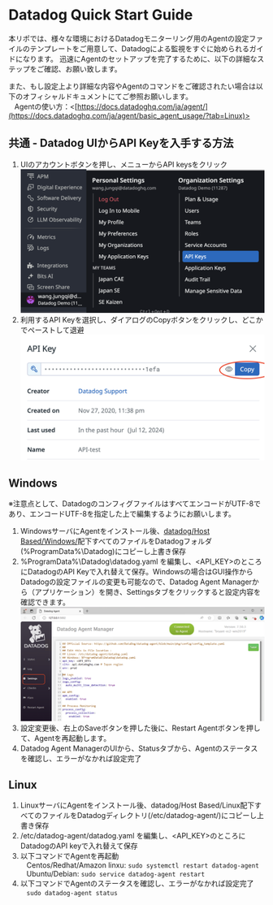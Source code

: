 # Datadog Quick Start Guide
本リポでは、様々な環境におけるDatadogモニターリング用のAgentの設定ファイルのテンプレートをご用意して、Datadogによる監視をすぐに始められるガイドになります。
迅速にAgentのセットアップを完了するために、以下の詳細なステップをご確認、お願い致します。

また、もし設定上より詳細な内容やAgentのコマンドをご確認されたい場合は以下のオフィシャルドキュメントにてご参照お願いします。  
&nbsp;&nbsp;&nbsp;Agentの使い方：<[https://docs.datadoghq.com/ja/agent/](https://docs.datadoghq.com/ja/agent/basic_agent_usage/?tab=Linux)>

##  共通 - Datadog UIからAPI Keyを入手する方法
1. UIのアカウントボタンを押し、メニューからAPI keysをクリック  
![Datadog UIからAPIキーを取得する](static/datadog_api_ui_1.png)
2. 利用するAPI Keyを選択し、ダイアログのCopyボタンをクリックし、どこかでペーストして退避  
![Datadog UIからAPIキーを取得する](static/datadog_api_ui_2.png)

## Windows
※注意点として、DatadogのコンフィグファイルはすべてエンコードがUTF-8であり、エンコードUTF-8を指定した上で編集するようにお願いします。
1. WindowsサーバにAgentをインストール後、[datadog/Host Based/Windows/](https://github.com/kennethfoo24/datadog/tree/main/Host%20Based/Windows)配下すべてのファイルをDatadogフォルダ(%ProgramData%\Datadog\)にコピーし上書き保存
2. %ProgramData%\Datadog\datadog.yaml を編集し、<API_KEY>のところにDatadogのAPI Keyで入れ替えて保存。Windowsの場合はGUI操作からDatadogの設定ファイルの変更も可能なので、Datadog Agent Managerから（アプリケーション）を開き、Settingsタブをクリックすると設定内容を確認できます。
![Datadog Agent ManagerのUIから設定変更](static/datadog_agent_manager_settings.png)
3. 設定変更後、右上のSaveボタンを押した後に、Restart Agentボタンを押して、Agentを再起動します。
4. Datadog Agent ManagerのUIから、Statusタブから、Agentのステータスを確認し、エラーがなかれば設定完了

## Linux 
1. LinuxサーバにAgentをインストール後、datadog/Host Based/Linux配下すべてのファイルをDatadogディレクトリ(/etc/datadog-agent/)にコピーし上書き保存  
2. /etc/datadog-agent/datadog.yaml を編集し、<API_KEY>のところにDatadogのAPI keyで入れ替えて保存    
3. 以下コマンドでAgentを再起動      
&nbsp;&nbsp;&nbsp;Centos/Redhat/Amazon linxu: `sudo systemctl restart datadog-agent`  
&nbsp;&nbsp;&nbsp;Ubuntu/Debian: `sudo service datadog-agent restart`  
4. 以下コマンドでAgentのステータスを確認し、エラーがなかれば設定完了  
&nbsp;&nbsp;&nbsp;`sudo datadog-agent status`  
